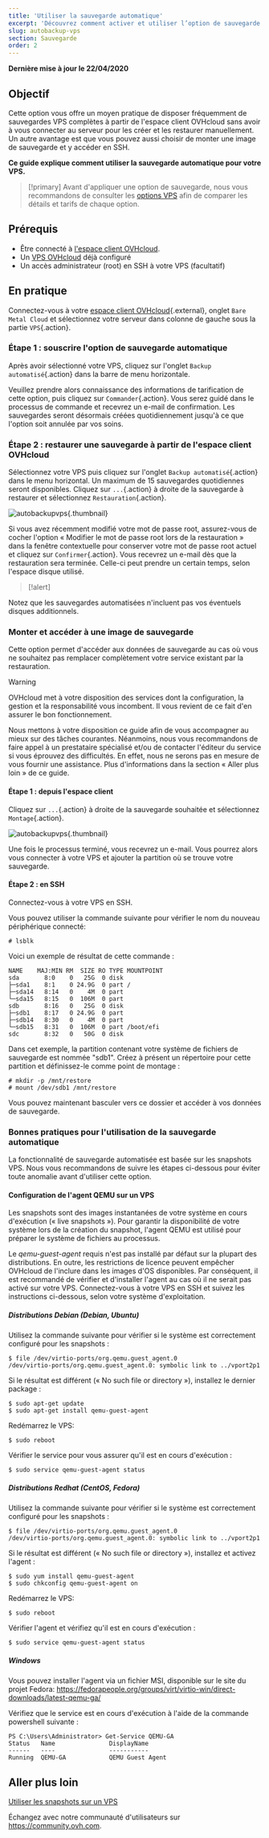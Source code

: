 ```yaml
---
title: 'Utiliser la sauvegarde automatique'
excerpt: 'Découvrez comment activer et utiliser l’option de sauvegarde automatique depuis l’espace client OVHcloud'
slug: autobackup-vps
section: Sauvegarde
order: 2
---
```


**Dernière mise à jour le 22/04/2020**

## Objectif

Cette option vous offre un moyen pratique de disposer fréquemment de sauvegardes VPS complètes à partir de l'espace client OVHcloud sans avoir à vous connecter au serveur pour les créer et les restaurer manuellement. Un autre avantage est que vous pouvez aussi choisir de monter une image de sauvegarde et y accéder en SSH.

**Ce guide explique comment utiliser la sauvegarde automatique pour votre VPS.**

> [!primary]
>Avant d'appliquer une option de sauvegarde, nous vous recommandons de consulter les [options VPS](https://www.ovhcloud.com/fr-ca/vps/options/) afin de comparer les détails et tarifs de chaque option.
>

## Prérequis

- Être connecté à [l'espace client OVHcloud](https://ca.ovh.com/auth/?action=gotomanager).
- Un [VPS OVHcloud](https://www.ovhcloud.com/fr-ca/vps/options/) déjà configuré
- Un accès administrateur (root) en SSH à votre VPS (facultatif)

## En pratique

Connectez-vous à votre [espace client OVHcloud](https://ca.ovh.com/auth/?action=gotomanager){.external}, onglet `Bare Metal Cloud` et sélectionnez votre serveur dans colonne de gauche sous la partie `VPS`{.action}.

### Étape 1 : souscrire l'option de sauvegarde automatique

Après avoir sélectionné votre VPS, cliquez sur l'onglet `Backup automatisé`{.action} dans la barre de menu horizontale.

Veuillez prendre alors connaissance des informations de tarification de cette option, puis cliquez sur `Commander`{.action}. 
Vous serez guidé dans le processus de commande et recevrez un e-mail de confirmation. Les sauvegardes seront désormais créées quotidiennement jusqu'à ce que l'option soit annulée par vos soins.

### Étape 2 : restaurer une sauvegarde à partir de l'espace client OVHcloud

Sélectionnez votre VPS puis cliquez sur l'onglet `Backup automatisé`{.action} dans le menu horizontal. Un maximum de 15 sauvegardes quotidiennes seront disponibles. Cliquez sur `...`{.action} à droite de la sauvegarde à restaurer et sélectionnez `Restauration`{.action}.

![autobackupvps](images/backup_vps_step1.png){.thumbnail}

Si vous avez récemment modifié votre mot de passe root, assurez-vous de cocher l'option « Modifier le mot de passe root lors de la restauration » dans la fenêtre contextuelle pour conserver votre mot de passe root actuel et cliquez sur `Confirmer`{.action}. Vous recevrez un e-mail dès que la restauration sera terminée. Celle-ci peut prendre un certain temps, selon l'espace disque utilisé.

> [!alert]
>
Notez que les sauvegardes automatisées n'incluent pas vos éventuels disques additionnels.
>

### Monter et accéder à une image de sauvegarde

Cette option permet d'accéder aux données de sauvegarde au cas où vous ne souhaitez pas remplacer complètement votre service existant par la restauration.

> [!warning]
>
> OVHcloud met à votre disposition des services dont la configuration, la gestion et la responsabilité vous incombent. Il vous revient de ce fait d'en assurer le bon fonctionnement.
> 
> Nous mettons à votre disposition ce guide afin de vous accompagner au mieux sur des tâches courantes. Néanmoins, nous vous recommandons de faire appel à un prestataire spécialisé et/ou de contacter l'éditeur du service si vous éprouvez des difficultés. En effet, nous ne serons pas en mesure de vous fournir une assistance. Plus d'informations dans la section « Aller plus loin » de ce guide.
> 

#### Étape 1 : depuis l'espace client

Cliquez sur `...`{.action} à droite de la sauvegarde souhaitée et sélectionnez `Montage`{.action}.

![autobackupvps](images/backup_vps_step2.png){.thumbnail}

Une fois le processus terminé, vous recevrez un e-mail. Vous pourrez alors vous connecter à votre VPS et ajouter la partition où se trouve votre sauvegarde.

#### Étape 2 : en SSH

Connectez-vous à votre VPS en SSH.

Vous pouvez utiliser la commande suivante pour vérifier le nom du nouveau périphérique connecté:
```
# lsblk
```
Voici un exemple de résultat de cette commande :

```
NAME    MAJ:MIN RM  SIZE RO TYPE MOUNTPOINT
sda       8:0    0   25G  0 disk 
├─sda1    8:1    0 24.9G  0 part /
├─sda14   8:14   0    4M  0 part 
└─sda15   8:15   0  106M  0 part 
sdb       8:16   0   25G  0 disk 
├─sdb1    8:17   0 24.9G  0 part 
├─sdb14   8:30   0    4M  0 part 
└─sdb15   8:31   0  106M  0 part /boot/efi
sdc       8:32   0   50G  0 disk 
```

Dans cet exemple, la partition contenant votre système de fichiers de sauvegarde est nommée "sdb1".
Créez à présent un répertoire pour cette partition et définissez-le comme point de montage :

```
# mkdir -p /mnt/restore
# mount /dev/sdb1 /mnt/restore
```
Vous pouvez maintenant basculer vers ce dossier et accéder à vos données de sauvegarde.

### Bonnes pratiques pour l'utilisation de la sauvegarde automatique

La fonctionnalité de sauvegarde automatisée est basée sur les snapshots VPS. Nous vous recommandons de suivre les étapes ci-dessous pour éviter toute anomalie avant d'utiliser cette option.

#### Configuration de l'agent QEMU sur un VPS

Les snapshots sont des images instantanées de votre système en cours d'exécution (« live snapshots »). Pour garantir la disponibilité de votre système lors de la création du snapshot, l'agent QEMU est utilisé pour préparer le système de fichiers au processus.

Le *qemu-guest-agent* requis n'est pas installé par défaut sur la plupart des distributions. En outre, les restrictions de licence peuvent empêcher OVHcloud de l'inclure dans les images d'OS disponibles. Par conséquent, il est recommandé de vérifier et d'installer l'agent au cas où il ne serait pas activé sur votre VPS. Connectez-vous à votre VPS en SSH et suivez les instructions ci-dessous, selon votre système d'exploitation.

##### **Distributions Debian (Debian, Ubuntu)**

Utilisez la commande suivante pour vérifier si le système est correctement configuré pour les snapshots :

```
$ file /dev/virtio-ports/org.qemu.guest_agent.0
/dev/virtio-ports/org.qemu.guest_agent.0: symbolic link to ../vport2p1
```

Si le résultat est différent (« No such file or directory »), installez le dernier package :

```
$ sudo apt-get update
$ sudo apt-get install qemu-guest-agent
```

Redémarrez le VPS:

```
$ sudo reboot
```

Vérifier le service pour vous assurer qu'il est en cours d'exécution :

```
$ sudo service qemu-guest-agent status
```

##### **Distributions Redhat (CentOS, Fedora)**

Utilisez la commande suivante pour vérifier si le système est correctement configuré pour les snapshots :

```
$ file /dev/virtio-ports/org.qemu.guest_agent.0
/dev/virtio-ports/org.qemu.guest_agent.0: symbolic link to ../vport2p1
```

Si le résultat est différent (« No such file or directory »), installez et activez l'agent :

```
$ sudo yum install qemu-guest-agent
$ sudo chkconfig qemu-guest-agent on
```

Redémarrez le VPS:

```
$ sudo reboot
```

Vérifier l'agent et vérifiez qu'il est en cours d'exécution :

```
$ sudo service qemu-guest-agent status
```

##### **Windows**

Vous pouvez installer l'agent via un fichier MSI, disponible sur le site du projet Fedora: <https://fedorapeople.org/groups/virt/virtio-win/direct-downloads/latest-qemu-ga/>

Vérifiez que le service est en cours d'exécution à l'aide de la commande powershell suivante :

```
PS C:\Users\Administrator> Get-Service QEMU-GA
Status   Name               DisplayName
------   ----               -----------
Running  QEMU-GA            QEMU Guest Agent
```

## Aller plus loin

[Utiliser les snapshots sur un VPS](../snapshot-vps/)

Échangez avec notre communauté d'utilisateurs sur <https://community.ovh.com>.
